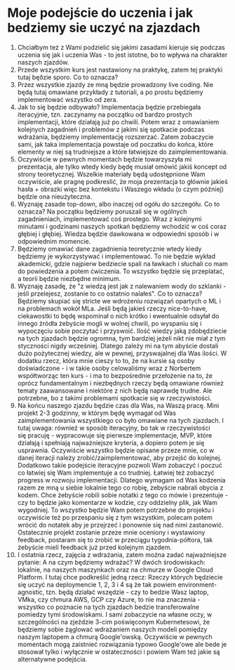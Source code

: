 # Moje podejście do uczenia i jak bedziemy sie uczyć na zjazdach

1. Chciałbym też z Wami podzielić się jakimi zasadami kieruje się podczas uczenia się jak i uczenia Was - to jest istotne, bo to wpływa na charakter naszych zjazdów.
2. Przede wszystkim kurs jest nastawiony na praktykę, zatem tej praktyki tutaj bęðzie sporo. Co to oznacza?
3. Przez wszystkie zjazdy ze mną będzie prowadzony live coding. Nie będą tutaj omawiane przykłady z tutoriali, a po prostu będziemy implementować wszystko od zera.
4. Jak to się będzie odbywało? Implementacja będzie przebiegała iteracyjnie, tzn. zaczynamy na początku od bardzo prostych implementacji, które działają już po chwili. Potem wraz z omawianiem kolejnych zagadnień i problemów z jakimi się spotkacie podczas wdrażania, będziemy implementację rozszerzać. Zatem zobaczycie sami, jak taka implementacja powstaje od poczatku do końca, które elementy w niej są trudniejsze a które łatwiejsze do zaimplementowania.
6. Oczywiście w pewnych momentach będzie towarzyszyła mi prezentacja, ale tylko wtedy kiedy będę musiał omówić jakiś koncept od strony teoretycznej. Wszelkie materiały będą udostępnione Wam oczywiście, ale pragnę podkreslić, że moja prezentacja to głównie jakieś hasła + obrazki więc bez kontekstu i Waszego wkładu (o czym później) będzie ona nieużyteczna.
7. Wyznaję zasade top-down, albo inaczej od ogółu do szczegółu. Co to oznacza? Na początku będziemy poruszali się w ogólnych zagadnieniach, implementować coś prostego. Wraz z kolejnymi minutami i godzinami naszych spotkań będziemy wchodzić w coś coraz głębiej i głębiej. Wiedza będzie dawkowana w odpowiedni sposób i w odpowiednim momencie.
8. Będziemy omawiać dane zagadnienia teoretycznie wtedy kiedy będziemy je wykorzystywać i implementować. To nie będzie wykład akademicki, gdzie najpierw bedziecie spali na ławkach i słuchali co mam do powiedzenia a potem ćwiczenia. To wszystko będzie się przeplatać, a teorii będzie niezbędne minimum. 
9. Wyznaję zasadę, że "z wiedzą jest jak z nalewaniem wody do szklanki - jeśli przelejesz, zostanie to co ostatnio nalałeś". Co to oznacza? Będziemy skupiać się stricte we wdrożeniu rozwiązań opartych o ML i na problemach wokół MLa. Jeśli będą jakieś rzeczy nice-to-have, ciekawostki to będę wspominał o nich krótko i ewentualnie odsyłał do innego źródła żebyście mogli w wolnej chwili, po wyspaniu się i wypoczęciu sobie poczytać i przyswoić. Ilość wiedzy jaką zdobędziecie na tych zjazdach będzie ogromna, tym bardziej jeżeli nikt nie miał z tym styczności nigdy wcześniej. Dlatego zależy mi na tym abyście dostali dużo pożytecznej wiedzy, ale w pewnej, przyswajalnej dla Was ilości. W dodatku rzecz, która mnie cieszy to to, że na kursie są osoby doświadczone - i w takie osoby celowaliśmy wraz z Norbertem współtworząc ten kurs - i ma to bezpośrednie przełożenie na to, że oprócz fundamentalnym i niezbędnych rzeczy będą omawiane również tematy zaawansowane i niektóre z nich będą naprawdę trudne. Ale potrzebne, bo z takimi problemami spotkacie się w rzeczywistości.
10. Na końcu naszego zjazdu będzie czas dla Was, na Waszą pracę. Mini projekt 2-3 godzinny, w którym będę wymagał od Was zaimplementowania wszystkiego co było omawiane na tych zjazdach. I tutaj uwaga: również w sposób iteracyjny, bo tak w rzeczywistości się pracuję - wypracowuje się pierwsze implementacje, MVP, które działają i spełniają najważniejsze kryteria, a dopiero potem je się usprawnia. Oczywiście wszystko będzie opisane przeze mnie, co w danej iteracji należy zrobić/zaimplementować, aby przejść do kolejnej. Dodatkowo takie podejście iteracyjne pozwoli Wam zobaczyć i poczuć co łatwiej się Wam implementuje a co trudniej. Łatwiej też zobaczyć progress w rozwoju implementacji. Dlatego wymagam od Was kodzenia razem ze mną u siebie lokalnie tego co robię, żebyście nabrali obycia z kodem. Chce żebyście robili sobie notatki z tego co mówie i prezentuje - czy to będzie jako komentarze w kodzie, czy oddzielny plik, jak Wam wygodniej. To wszystko będzie Wam potem potrzebne do projektu i oczywiście też po przespaniu się z tym wszystkim, polecam potem wrócić do notatek aby je przejrzeć i ponownie się nad nimi zastanowić. Ostatecznie projekt zostanie przeze mnie oceniony i wystawiony feedback, postaram się to zrobić w przeciągu tygodnia-półtora, tak żebyście mieli feedback już przed kolejnym zjazdem.
11. I ostatnia rzecz, zajęcia z wdrażania, zatem można zadać najważniejsze pytanie: A na czym będziemy wdrażać? W dwóch środowiskach: lokalnie, na naszych maszynkach oraz na chmurze w Google Cloud Platform. I tutaj chce podkreślić jedną rzecz: Rzeczy których będziecie się uczyć na deploymencie 1, 2, 3 i 4 są że tak powiem environment-agnostic, tzn. będą działać wszędzie - czy to bedzie Wasz laptop, VMka, czy chmura AWS, GCP czy Azure, to nie ma znaczenia - wszystko co poznacie na tych zjazdach bedzie transferowalne pomiedzy tymi środowiskami. I sami zobaczycie na własne oczy, w szczególności na zjeździe 3-cim poświęconym Kubernetesowi, że będziemy sobie żąglować wdrażaniem naszych modeli pomiędzy naszym laptopem a chmurą Google'owską. Oczywiście w pewnych momentach mogą zaistnieć rozwiązania typowo Google'owe ale bede je stosował tylko i wyłącznie w ostateczności i powiem Wam też jakie są alternatywne podejścia.